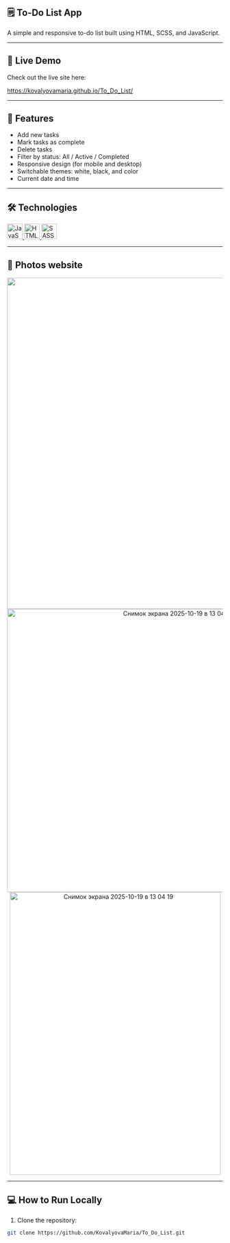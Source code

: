 ## 🗒️ To-Do List App

A simple and responsive to-do list built using HTML, SCSS, and JavaScript.

---

## 🔗 Live Demo

Check out the live site here:  

https://kovalyovamaria.github.io/To_Do_List/

---

## 🚀 Features

- Add new tasks
- Mark tasks as complete
- Delete tasks
- Filter by status: All / Active / Completed
- Responsive design (for mobile and desktop)
- Switchable themes: white, black, and color
- Current date and time

---

## 🛠 Technologies
<p align="left">
<a href="https://developer.mozilla.org/en-US/docs/Web/JavaScript" target="_blank" rel="noreferrer">
    <img src="https://raw.githubusercontent.com/danielcranney/readme-generator/main/public/icons/skills/javascript-colored.svg" width="36" height="36" alt="JavaScript" />
  </a>
  <a href="https://developer.mozilla.org/en-US/docs/Glossary/HTML5" target="_blank" rel="noreferrer">
    <img src="https://raw.githubusercontent.com/danielcranney/readme-generator/main/public/icons/skills/html5-colored.svg" width="36" height="36" alt="HTML5" />
  </a>
 <a href="https://www.sass.com/" target="_blank" rel="noreferrer">
  <img src="https://raw.githubusercontent.com/danielcranney/readme-generator/main/public/icons/skills/sass-colored.svg" width="36" height="36" alt="SASS" />
  </a>
</p>

---

## 📸 Photos website

<p align="center">
  
<img width="1439" height="773" alt="Снимок экрана 2025-10-19 в 13 03 47" src="https://github.com/user-attachments/assets/03ed082b-6abe-4217-93a2-26ba63d9fb7f" />

<img width="784" height="661" alt="Снимок экрана 2025-10-19 в 13 04 07" src="https://github.com/user-attachments/assets/46f58fa3-fc25-4539-9015-762b432fba63" />


<img width="493" height="660" alt="Снимок экрана 2025-10-19 в 13 04 19" src="https://github.com/user-attachments/assets/baaad35c-3a4f-4b85-b2c8-e4fe3745ef99" />

</p>

---

## 💻 How to Run Locally
1. Clone the repository:
```bash
git clone https://github.com/KovalyovaMaria/To_Do_List.git
